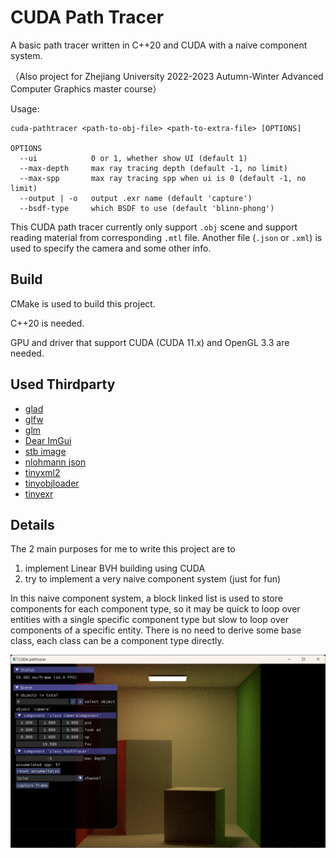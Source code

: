 # CUDA Path Tracer

A basic path tracer written in C++20 and CUDA with a naive component system.

（Also project for Zhejiang University 2022-2023 Autumn-Winter Advanced Computer Graphics master course）

Usage:

```
cuda-pathtracer <path-to-obj-file> <path-to-extra-file> [OPTIONS]

OPTIONS
  --ui            0 or 1, whether show UI (default 1)
  --max-depth     max ray tracing depth (default -1, no limit)
  --max-spp       max ray tracing spp when ui is 0 (default -1, no limit)
  --output | -o   output .exr name (default 'capture')
  --bsdf-type     which BSDF to use (default 'blinn-phong')
```

This CUDA path tracer currently only support `.obj` scene and support reading material from corresponding `.mtl` file. Another file (`.json` or `.xml`) is used to specify the camera and some other info.

## Build

CMake is used to build this project.

C++20 is needed.

GPU and driver that support CUDA (CUDA 11.x) and OpenGL 3.3 are needed.

## Used Thirdparty

* [glad](https://github.com/Dav1dde/glad)
* [glfw](https://github.com/glfw/glfw)
* [glm](https://github.com/g-truc/glm)
* [Dear ImGui](https://github.com/ocornut/imgui)
* [stb image](https://github.com/nothings/stb)
* [nlohmann json](https://github.com/nlohmann/json)
* [tinyxml2](https://github.com/leethomason/tinyxml2)
* [tinyobjloader](https://github.com/tinyobjloader/tinyobjloader)
* [tinyexr](https://github.com/syoyo/tinyexr)

## Details

The 2 main purposes for me to write this project are to

1. implement Linear BVH building using CUDA
2. try to implement a very naive component system (just for fun)

In this naive component system, a block linked list is used to store components for each component type, so it may be quick to loop over entities with a single specific component type but slow to loop over components of a specific entity. There is no need to derive some base class, each class can be a component type directly.

![](./pic/readme.jpg)
